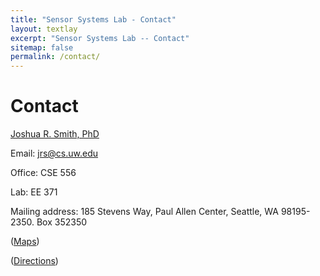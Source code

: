 ```yaml
---
title: "Sensor Systems Lab - Contact"
layout: textlay
excerpt: "Sensor Systems Lab -- Contact"
sitemap: false
permalink: /contact/
---
```


# Contact

<a href="{{ site.url }}{{ site.baseurl }}/jrs">Joshua R. Smith, PhD</a><br />

Email: <a href="mailto:jrs@cs.uw.edu">jrs@cs.uw.edu</a> <br>

Office: CSE 556<br />

Lab: EE 371<br />

Mailing address: 185 Stevens Way, Paul Allen Center, Seattle, WA 98195-2350. Box 352350 <br />		 

(<a href="https://goo.gl/maps/A97a2BCETQsmXFQ6A">Maps</a>)

(<a href="https://www.washington.edu/maps/">Directions</a>)